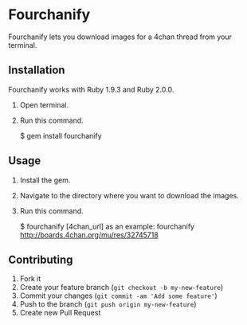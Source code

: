 # Fourchanify

Fourchanify lets you download images for a 4chan thread from your terminal.

## Installation

Fourchanify works with Ruby 1.9.3 and Ruby 2.0.0.

1. Open terminal.
2. Run this command.

	$ gem install fourchanify

## Usage

1. Install the gem.
2. Navigate to the directory where you want to download the images.
3. Run this command.

    $ fourchanify [4chan_url]
    as an example: fourchanify http://boards.4chan.org/mu/res/32745718

## Contributing

1. Fork it
2. Create your feature branch (`git checkout -b my-new-feature`)
3. Commit your changes (`git commit -am 'Add some feature'`)
4. Push to the branch (`git push origin my-new-feature`)
5. Create new Pull Request
